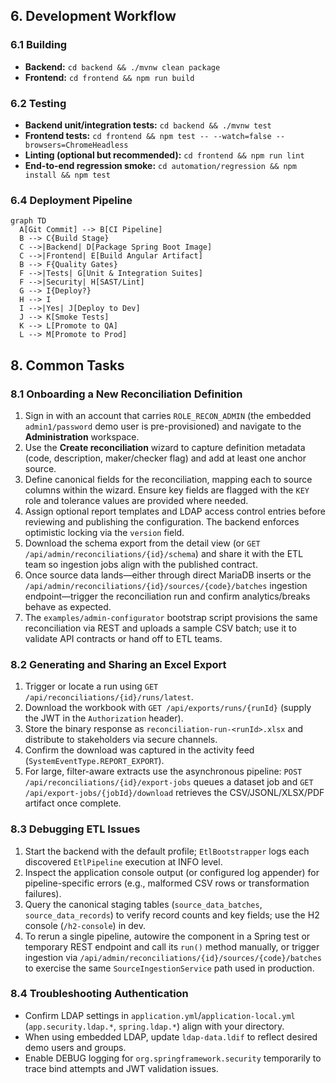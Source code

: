 ## 6. Development Workflow

### 6.1 Building
- **Backend:** `cd backend && ./mvnw clean package`
- **Frontend:** `cd frontend && npm run build`

### 6.2 Testing
- **Backend unit/integration tests:** `cd backend && ./mvnw test`
- **Frontend tests:** `cd frontend && npm test -- --watch=false --browsers=ChromeHeadless`
- **Linting (optional but recommended):** `cd frontend && npm run lint`
- **End-to-end regression smoke:** `cd automation/regression && npm install && npm test`

### 6.4 Deployment Pipeline
```mermaid
graph TD
  A[Git Commit] --> B[CI Pipeline]
  B --> C{Build Stage}
  C -->|Backend| D[Package Spring Boot Image]
  C -->|Frontend| E[Build Angular Artifact]
  B --> F{Quality Gates}
  F -->|Tests| G[Unit & Integration Suites]
  F -->|Security| H[SAST/Lint]
  G --> I{Deploy?}
  H --> I
  I -->|Yes| J[Deploy to Dev]
  J --> K[Smoke Tests]
  K --> L[Promote to QA]
  L --> M[Promote to Prod]
```

## 8. Common Tasks

### 8.1 Onboarding a New Reconciliation Definition
1. Sign in with an account that carries `ROLE_RECON_ADMIN` (the embedded `admin1/password` demo user is pre-provisioned) and navigate to the **Administration** workspace.
2. Use the **Create reconciliation** wizard to capture definition metadata (code, description, maker/checker flag) and add at least one anchor source.
3. Define canonical fields for the reconciliation, mapping each to source columns within the wizard. Ensure key fields are flagged with the `KEY` role and tolerance values are provided where needed.
4. Assign optional report templates and LDAP access control entries before reviewing and publishing the configuration. The backend enforces optimistic locking via the `version` field.
5. Download the schema export from the detail view (or `GET /api/admin/reconciliations/{id}/schema`) and share it with the ETL team so ingestion jobs align with the published contract.
6. Once source data lands—either through direct MariaDB inserts or the `/api/admin/reconciliations/{id}/sources/{code}/batches` ingestion endpoint—trigger the reconciliation run and confirm analytics/breaks behave as expected.
7. The `examples/admin-configurator` bootstrap script provisions the same reconciliation via REST and uploads a sample CSV batch; use it to validate API contracts or hand off to ETL teams.

### 8.2 Generating and Sharing an Excel Export
1. Trigger or locate a run using `GET /api/reconciliations/{id}/runs/latest`.
2. Download the workbook with `GET /api/exports/runs/{runId}` (supply the JWT in the `Authorization` header).
3. Store the binary response as `reconciliation-run-<runId>.xlsx` and distribute to stakeholders via secure channels.
4. Confirm the download was captured in the activity feed (`SystemEventType.REPORT_EXPORT`).
5. For large, filter-aware extracts use the asynchronous pipeline: `POST /api/reconciliations/{id}/export-jobs` queues a dataset job and `GET /api/export-jobs/{jobId}/download` retrieves the CSV/JSONL/XLSX/PDF artifact once complete.

### 8.3 Debugging ETL Issues
1. Start the backend with the default profile; `EtlBootstrapper` logs each discovered `EtlPipeline` execution at INFO level.
2. Inspect the application console output (or configured log appender) for pipeline-specific errors (e.g., malformed CSV rows or transformation failures).
3. Query the canonical staging tables (`source_data_batches`, `source_data_records`) to verify record counts and key fields; use the H2 console (`/h2-console`) in dev.
4. To rerun a single pipeline, autowire the component in a Spring test or temporary REST endpoint and call its `run()` method manually, or trigger ingestion via `/api/admin/reconciliations/{id}/sources/{code}/batches` to exercise the same `SourceIngestionService` path used in production.

### 8.4 Troubleshooting Authentication
- Confirm LDAP settings in `application.yml`/`application-local.yml` (`app.security.ldap.*`, `spring.ldap.*`) align with your directory.
- When using embedded LDAP, update `ldap-data.ldif` to reflect desired demo users and groups.
- Enable DEBUG logging for `org.springframework.security` temporarily to trace bind attempts and JWT validation issues.
